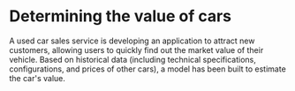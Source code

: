 # Determining the value of cars

A used car sales service is developing an application to attract new customers, 
allowing users to quickly find out the market value of their vehicle. 
Based on historical data (including technical specifications, configurations, and prices of other cars), 
a model has been built to estimate the car's value.